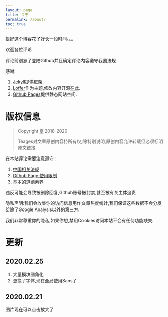 ```yaml
---
layout: page
title: 关于
permalink: /about/
toc: true
---
```


搭好这个博客花了好长一段时间。。。

欢迎各位评论

评论前别忘了登陆Github并且确定评论内容遵守我国法规
<!-- more -->
  
感谢:
1. [Jekyll](https://jekyllrb.com/)提供框架.
2. [Loffer](https://github.com/FromEndWorld/LOFFER)作为主题,修改内容开源[在此](https://github.com/Teages/loffer-blog).
3. [Github Pages](https://pages.github.com/)提供静态网站空间.

# 版权信息
> Copyright [©](https://blog.teages.xyz/WebGPG/) 2018-2020
>
> Teages对文章原创内容持所有权,除特别说明,原创内容允许转载但必须标明原文链接

在本站评论需要注意遵守：

1. [中国相关法规](http://www.gov.cn/ziliao/flfg/index.htm)
2. [Github Page 使用限制](https://help.github.com/en/github/working-with-github-pages/about-github-pages#prohibited-uses)
3. [基本的道德素养](https://baike.baidu.com/item/%E9%81%93%E5%BE%B7/7931209)

违反可能会导致被删除回复,Github账号被封禁,甚至被有关主体追责

隐私声明:我们会收集你的访问信息用作文章热度统计,我们保证这些数据不会分发给除了Google Analysis以外的第三方.

我们非常尊重你的隐私,如果你想,禁用Cookies访问本站不会有任何功能缺失.

# 更新

## 2020.02.25
1. 大量模块圆角化
2. 更换了字体,现在全局使用Sans了

## 2020.02.21 
图片现在可以点击放大了
